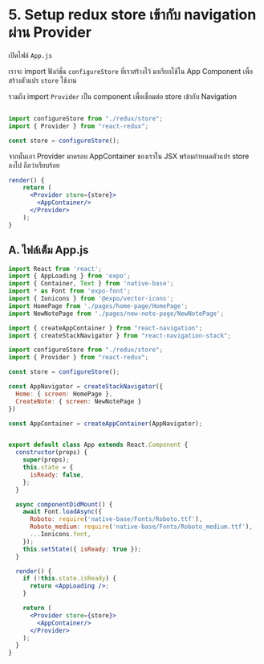 
# 5. Setup redux store เข้ากับ navigation ผ่าน Provider

เปิดไฟล์ `App.js`

เราจะ import ฟังก์ชั่น `configureStore` ที่เราสร้างไว้ มาเรียกใช้ใน App Component เพื่อสร้างตัวแปร `store` ใช้งาน

รวมถึง import `Provider` เป็น component เพื่อเชื่อมต่อ store เข้ากับ Navigation

```js

import configureStore from "./redux/store";
import { Provider } from "react-redux";

const store = configureStore();
```

จากนั้นเอา Provider มาครอบ AppContainer ของเราใน JSX พร้อมกำหนดตัวแปร store ลงไป ถือว่าเรียบร้อย

```jsx
render() {  
    return (
      <Provider store={store}>
        <AppContainer/>
      </Provider>
    );
}
```

## A. ไฟล์เต็ม App.js

```jsx
import React from 'react';
import { AppLoading } from 'expo';
import { Container, Text } from 'native-base';
import * as Font from 'expo-font';
import { Ionicons } from '@expo/vector-icons';
import HomePage from './pages/home-page/HomePage';
import NewNotePage from './pages/new-note-page/NewNotePage';

import { createAppContainer } from "react-navigation";
import { createStackNavigator } from "react-navigation-stack";

import configureStore from "./redux/store";
import { Provider } from "react-redux";

const store = configureStore();

const AppNavigator = createStackNavigator({
  Home: { screen: HomePage },
  CreateNote: { screen: NewNotePage }
})

const AppContainer = createAppContainer(AppNavigator);


export default class App extends React.Component {
  constructor(props) {
    super(props);
    this.state = {
      isReady: false,
    };
  }

  async componentDidMount() {
    await Font.loadAsync({
      Roboto: require('native-base/Fonts/Roboto.ttf'),
      Roboto_medium: require('native-base/Fonts/Roboto_medium.ttf'),
      ...Ionicons.font,
    });
    this.setState({ isReady: true });
  }

  render() {
    if (!this.state.isReady) {
      return <AppLoading />;
    }

    return (
      <Provider store={store}>
        <AppContainer/>
      </Provider>
    );
  }
}
```